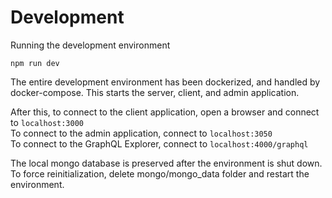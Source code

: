 # Development

Running the development environment

```
npm run dev
```

The entire development environment has been dockerized, and handled by
docker-compose. This starts the server, client, and admin application.

After this, to connect to the client application, open a browser and connect to
`localhost:3000`  
To connect to the admin application, connect to `localhost:3050`  
To connect to the GraphQL Explorer, connect to `localhost:4000/graphql`

The local mongo database is preserved after the environment is shut down.  
To force reinitialization, delete mongo/mongo_data folder and restart the
environment.

